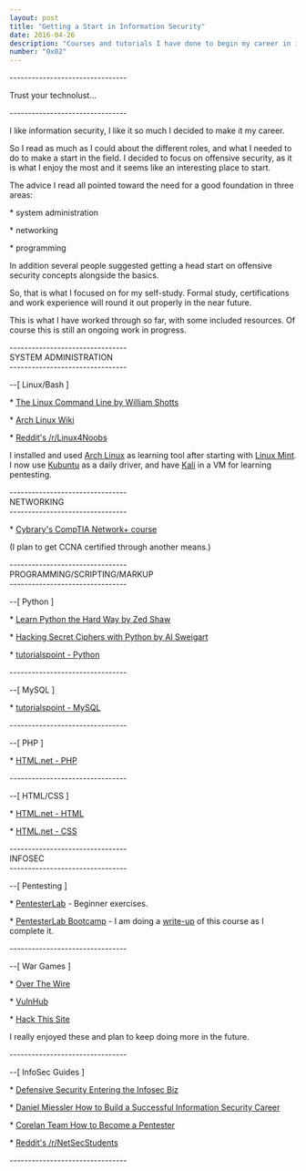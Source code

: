 ```yaml
---
layout: post
title: "Getting a Start in Information Security"
date: 2016-04-26
description: "Courses and tutorials I have done to begin my career in information security."
number: "0x02"
---
```

\-\-\-\-\-\-\-\-\-\-\-\-\-\-\-\-\-\-\-\-\-\-\-\-\-\-\-\-\-\-\-\-

Trust your technolust... 


\-\-\-\-\-\-\-\-\-\-\-\-\-\-\-\-\-\-\-\-\-\-\-\-\-\-\-\-\-\-\-\-

I like information security, I like it so much I decided to make it my career. 

So I read as much as I could about the different roles, and what I needed to do to make a start in the field. I decided to focus on offensive security, as it is what I enjoy the most and it seems like an interesting place to start.


The advice I read all pointed toward the need for a good foundation in three areas: 


\* system administration

\* networking

\* programming

In addition several people suggested getting a head start on offensive security concepts alongside the basics.


So, that is what I focused on for my self-study. Formal study, certifications and work experience will round it out properly in the near future.


This is what I have worked through so far, with some included resources. Of course this is still an ongoing work in progress.

\-\-\-\-\-\-\-\-\-\-\-\-\-\-\-\-\-\-\-\-\-\-\-\-\-\-\-\-\-\-\-\-  
SYSTEM ADMINISTRATION  
\-\-\-\-\-\-\-\-\-\-\-\-\-\-\-\-\-\-\-\-\-\-\-\-\-\-\-\-\-\-\-\-  

\-\-[ Linux/Bash ]

\* [The Linux Command Line by William Shotts](http://linuxcommand.org/tlcl.php)

\* [Arch Linux Wiki](https://wiki.archlinux.org/)

\* [Reddit's /r/Linux4Noobs](https://www.reddit.com/r/linux4noobs/)

I installed and used [Arch Linux](https://www.archlinux.org/) as learning tool after starting with [Linux Mint](https://www.linuxmint.com/). I now use [Kubuntu](http://www.kubuntu.org/) as a daily driver, and have [Kali](https://www.kali.org/) in a VM for learning pentesting.

\-\-\-\-\-\-\-\-\-\-\-\-\-\-\-\-\-\-\-\-\-\-\-\-\-\-\-\-\-\-\-\-  
NETWORKING  
\-\-\-\-\-\-\-\-\-\-\-\-\-\-\-\-\-\-\-\-\-\-\-\-\-\-\-\-\-\-\-\-  

\* [Cybrary's CompTIA Network+ course](https://www.cybrary.it/course/comptia-network-plus/)

(I plan to get CCNA certified through another means.)

\-\-\-\-\-\-\-\-\-\-\-\-\-\-\-\-\-\-\-\-\-\-\-\-\-\-\-\-\-\-\-\-  
PROGRAMMING/SCRIPTING/MARKUP  
\-\-\-\-\-\-\-\-\-\-\-\-\-\-\-\-\-\-\-\-\-\-\-\-\-\-\-\-\-\-\-\- 

\-\-[  Python ]

\* [Learn Python the Hard Way by Zed Shaw](http://learnpythonthehardway.org/)

\* [Hacking Secret Ciphers with Python by Al Sweigart](https://inventwithpython.com/hacking/)

\* [tutorialspoint - Python](http://www.tutorialspoint.com/python/index.htm)

\-\-\-\-\-\-\-\-\-\-\-\-\-\-\-\-\-\-\-\-\-\-\-\-\-\-\-\-\-\-\-\-

\-\-[ MySQL ]

\* [tutorialspoint - MySQL](http://www.tutorialspoint.com/mysql/)

\-\-\-\-\-\-\-\-\-\-\-\-\-\-\-\-\-\-\-\-\-\-\-\-\-\-\-\-\-\-\-\-

\-\-[ PHP ]

\* [HTML.net - PHP](http://html.net/tutorials/php/)

\-\-\-\-\-\-\-\-\-\-\-\-\-\-\-\-\-\-\-\-\-\-\-\-\-\-\-\-\-\-\-\-

\-\-[ HTML/CSS ]

\* [HTML.net - HTML](http://html.net/tutorials/html/)

\* [HTML.net - CSS](http://html.net/tutorials/css/)

\-\-\-\-\-\-\-\-\-\-\-\-\-\-\-\-\-\-\-\-\-\-\-\-\-\-\-\-\-\-\-\-  
INFOSEC  
\-\-\-\-\-\-\-\-\-\-\-\-\-\-\-\-\-\-\-\-\-\-\-\-\-\-\-\-\-\-\-\-

\-\-[  Pentesting ]

\* [PentesterLab](https://pentesterlab.com/individuals) - Beginner exercises.

\* [PentesterLab Bootcamp](https://pentesterlab.com/bootcamp) - I am doing a [write-up](https://www.maxmunday.com/blog/2016/05/14/pentesterlab-bootcamp-part-1-linux-and-scripting) of this course as I complete it.

\-\-\-\-\-\-\-\-\-\-\-\-\-\-\-\-\-\-\-\-\-\-\-\-\-\-\-\-\-\-\-\-

\-\-[  War Games ]

\* [Over The Wire ](http://overthewire.org/wargames/)

\* [VulnHub ](https://www.vulnhub.com/)

\* [Hack This Site ](https://www.hackthissite.org/)

I really enjoyed these and plan to keep doing more in the future.


\-\-\-\-\-\-\-\-\-\-\-\-\-\-\-\-\-\-\-\-\-\-\-\-\-\-\-\-\-\-\-\-

\-\-[  InfoSec Guides ]

\* [Defensive Security Entering the Infosec Biz](http://www.defensivesecurity.org/entering-information-security-industry/)

\* [Daniel Miessler How to Build a Successful Information Security Career](https://danielmiessler.com/blog/build-successful-infosec-career/)

\* [Corelan Team How to Become a Pentester](https://www.corelan.be/index.php/2015/10/13/how-to-become-a-pentester/)

\* [Reddit's /r/NetSecStudents](https://www.reddit.com/r/netsecstudents)


\-\-\-\-\-\-\-\-\-\-\-\-\-\-\-\-\-\-\-\-\-\-\-\-\-\-\-\-\-\-\-\-
